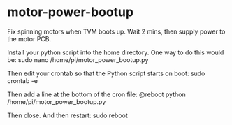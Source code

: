 # motor-power-bootup
Fix spinning motors when TVM boots up. Wait 2 mins, then supply power to the motor PCB.

Install your python script into the home directory. One way to do this would be:
sudo nano /home/pi/motor_power_bootup.py

Then edit your crontab so that the Python script starts on boot:
sudo crontab -e

Then add a line at the bottom of the cron file:
@reboot python /home/pi/motor_power_bootup.py

Then close. And then restart:
sudo reboot

